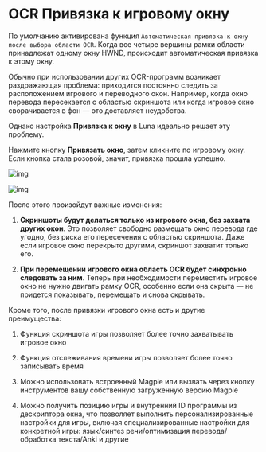 # OCR Привязка к игровому окну

По умолчанию активирована функция `Автоматическая привязка к окну после выбора области OCR`. Когда все четыре вершины рамки области принадлежат одному окну HWND, происходит автоматическая привязка к этому окну.

Обычно при использовании других OCR-программ возникает раздражающая проблема: приходится постоянно следить за расположением игрового и переводного окон. Например, когда окно перевода пересекается с областью скриншота или когда игровое окно сворачивается в фон — это доставляет неудобства.

Однако настройка **Привязка к окну** в Luna идеально решает эту проблему.

Нажмите кнопку **Привязать окно**, затем кликните по игровому окну. Если кнопка стала розовой, значит, привязка прошла успешно.

![img](https://image.lunatranslator.org/zh/gooduseocr/bind.png)

![img](https://image.lunatranslator.org/zh/gooduseocr/bindok.png)

После этого произойдут важные изменения:

1. **Скриншоты будут делаться только из игрового окна, без захвата других окон**. Это позволяет свободно размещать окно перевода где угодно, без риска его пересечения с областью скриншота. Даже если игровое окно перекрыто другими, скриншот захватит только его.

2. **При перемещении игрового окна область OCR будет синхронно следовать за ним**. Теперь при необходимости переместить игровое окно не нужно двигать рамку OCR, особенно если она скрыта — не придется показывать, перемещать и снова скрывать.


Кроме того, после привязки игрового окна есть и другие преимущества:

1. Функция скриншота игры позволяет более точно захватывать игровое окно

2. Функция отслеживания времени игры позволяет более точно записывать время

3. Можно использовать встроенный Magpie или вызвать через кнопку инструментов вашу собственную загруженную версию Magpie

4. Можно получить позицию игры и внутренний ID программы из дескриптора окна, что позволяет выполнить персонализированные настройки для игры, включая специализированные настройки для конкретной игры: язык/синтез речи/оптимизация перевода/обработка текста/Anki и другие
